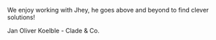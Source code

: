 We enjoy working with Jhey, he goes above and beyond to find clever solutions!

Jan Oliver Koelble - Clade & Co.
